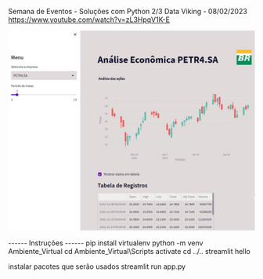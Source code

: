 Semana de Eventos - Soluções com Python 2/3
Data Viking - 08/02/2023
https://www.youtube.com/watch?v=zL3HpqV1K-E


![Alt text](tela_final.jpg)

------ Instruções ------
pip install virtualenv
python -m venv Ambiente_Virtual
cd Ambiente_Virtual\Scripts
activate
cd ../..
streamlit hello

instalar pacotes que serão usados
streamlit run app.py